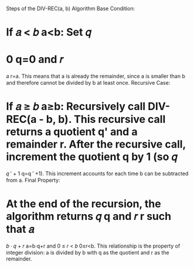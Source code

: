 Steps of the DIV-REC(a, b) Algorithm
Base Condition:

If 
𝑎
<
𝑏
a<b:
Set 
𝑞
=
0
q=0 and 
𝑟
=
𝑎
r=a.
This means that a is already the remainder, since a is smaller than b and therefore cannot be divided by b at least once.
Recursive Case:

If 
𝑎
≥
𝑏
a≥b:
Recursively call DIV-REC(a - b, b).
This recursive call returns a quotient q' and a remainder r.
After the recursive call, increment the quotient q by 1 (so 
𝑞
=
𝑞
′
+
1
q=q 
′
 +1).
This increment accounts for each time b can be subtracted from a.
Final Property:

At the end of the recursion, the algorithm returns 
𝑞
q and 
𝑟
r such that 
𝑎
=
𝑏
⋅
𝑞
+
𝑟
a=b⋅q+r and 
0
≤
𝑟
<
𝑏
0≤r<b.
This relationship is the property of integer division: a is divided by b with q as the quotient and r as the remainder.
